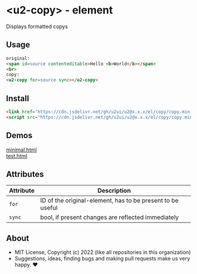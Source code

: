 # &lt;u2-copy&gt; - element
Displays formatted copys

## Usage

```html
original:
<span id=source contenteditable>Hello <b>World</b></span>
<br>
copy:
<u2-copy for=source sync></u2-copy>
```

## Install

```html
<link href="https://cdn.jsdelivr.net/gh/u2ui/u2@x.x.x/el/copy/copy.min.css" rel=stylesheet>
<script src="https://cdn.jsdelivr.net/gh/u2ui/u2@x.x.x/el/copy/copy.min.js" type=module async></script>
```

## Demos

[minimal.html](http://gcdn.li/u2ui/u2@main/el/copy/tests/minimal.html)  
[test.html](http://gcdn.li/u2ui/u2@main/el/copy/tests/test.html)  

## Attributes

Attribute        | Description                  
---              | ---                          
`for`            | ID of the original-element, has to be present to be useful
`sync`           | bool, if present changes are reflected immediately

## About

- MIT License, Copyright (c) 2022 <u2> (like all repositories in this organization) <br>
- Suggestions, ideas, finding bugs and making pull requests make us very happy. ♥

